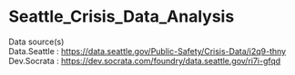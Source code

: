 # Seattle_Crisis_Data_Analysis

Data source(s)<br/>
Data.Seattle : https://data.seattle.gov/Public-Safety/Crisis-Data/i2q9-thny <br/>
Dev.Socrata : https://dev.socrata.com/foundry/data.seattle.gov/ri7i-gfqd
